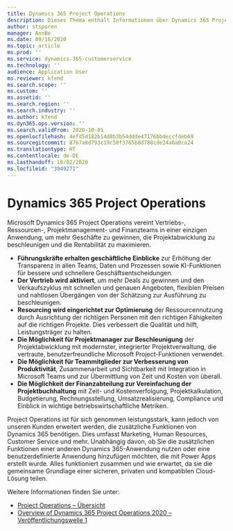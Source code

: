 ```yaml
---
title: Dynamics 365 Project Operations
description: Dieses Thema enthält Informationen über Dynamics 365 Project Vorgänge.
author: stsporen
manager: AnnBe
ms.date: 09/16/2020
ms.topic: article
ms.prod: ''
ms.service: dynamics-365-customerservice
ms.technology: ''
audience: Application User
ms.reviewer: kfend
ms.search.scope: ''
ms.custom: ''
ms.assetid: ''
ms.search.region: ''
ms.search.industry: ''
ms.author: kfend
ms.dyn365.ops.version: ''
ms.search.validFrom: 2020-10-01
ms.openlocfilehash: 4efd5d182b14d8b3b54ddde47176bbdeccfdeb69
ms.sourcegitcommit: 87b7a8d793c19c50f3765b8d788cde24a6a0ca24
ms.translationtype: HT
ms.contentlocale: de-DE
ms.lasthandoff: 10/02/2020
ms.locfileid: "3949271"
---
```

# <a name="dynamics-365-project-operations"></a>Dynamics 365 Project Operations

Microsoft Dynamics 365 Project Operations vereint Vertriebs-, Ressourcen-, Projektmanagement- und Finanzteams in einer einzigen Anwendung, um mehr Geschäfte zu gewinnen, die Projektabwicklung zu beschleunigen und die Rentabilität zu maximieren.

-   **Führungskräfte erhalten geschäftliche Einblicke** zur Erhöhung der Transparenz in allen Teams, Daten und Prozessen sowie KI-Funktionen für bessere und schnellere Geschäftsentscheidungen.
-   **Der Vertrieb wird aktiviert**, um mehr Deals zu gewinnen und den Verkaufszyklus mit schnellen und genauen Angeboten, flexiblen Preisen und nahtlosen Übergängen von der Schätzung zur Ausführung zu beschleunigen.
-   **Resourcing wird eingerichtet zur Optimierung** der Ressourcennutzung durch Ausrichtung der richtigen Personen mit den richtigen Fähigkeiten auf die richtigen Projekte. Dies verbessert die Qualität und hilft, Leistungsträger zu halten.
-   **Die Möglichkeit für Projektmanager zur Beschleunigung** der Projektabwicklung mit modernster, integrierter Projektverwaltung, die vertraute, benutzerfreundliche Microsoft Project-Funktionen verwendet.
-   **Die Möglichkeit für Teammitglieder zur Verbesserung von Produktivität**, Zusammenarbeit und Sichtbarkeit mit Integration in Microsoft Teams und zur Übermittlung von Zeit und Kosten von überall.
-   **Die Möglichkeit der Finanzabteilung zur Vereinfachung der Projektbuchhaltung** mit Zeit- und Kostenverfolgung, Projektkalkulation, Budgetierung, Rechnungsstellung, Umsatzrealisierung, Compliance und Einblick in wichtige betriebswirtschaftliche Metriken.

Project Operations ist für sich genommen leistungsstark, kann jedoch von unseren Kunden erweitert werden, die zusätzliche Funktionen von Dynamics 365 benötigen. Dies umfasst Marketing, Human Resources, Customer Service und mehr. Unabhängig davon, ob Sie die zusätzlichen Funktionen einer anderen Dynamics 365-Anwendung nutzen oder eine benutzerdefinierte Anwendung hinzufügen möchten, die mit Power Apps erstellt wurde. Alles funktioniert zusammen und wie erwartet, da sie die gemeinsame Grundlage einer sicheren, privaten und kompatiblen Cloud-Lösung teilen.

Weitere Informationen finden Sie unter:

- [Project Operations – Übersicht](https://dynamics.microsoft.com/en-us/project-operations/overview/)
- [Overview of Dynamics 365 Project Operations 2020 – Veröffentlichungswelle 1](https://docs.microsoft.com/dynamics365-release-plan/2020wave1/dynamics365-project-operations/)

